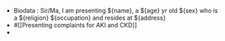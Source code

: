 - Biodata : Sir/Ma, I am presenting ${name}, a ${age} yr old ${sex} who is a ${religion} ${occupation} and resides at ${address}
- #[[Presenting complaints for AKI and CKD]]
-